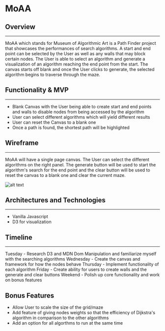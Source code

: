 # MoAA

## Overview
-----------
MoAA which stands for Museum of Algorithmic Art is a Path Finder project that showcases the performances of search algorithms. A start and end point can be selected by the User as well as any walls that may block certain nodes. The User is able to select an algorithm and generate a visualization of an algorithm reaching the end point from the start. The canvas starts off blank and once the User clicks to generate, the selected algorithm begins to traverse through the maze. 

## Functionality & MVP
----------------------
* Blank Canvas with the User being able to create start and end points and walls to disable nodes from being accessed by the algorithm
* User can select different algorithms which will yield different results
* User can reset the Canvas to a blank one
* Once a path is found, the shortest path will be highlighted

## Wireframe
------------
MoAA will have a single page canvas. The User can select the different algorithms on the right panel. The generate button will be used to start the algorithm's search for the end point and the clear button will be used to reset the canvas to a blank one and clear the current maze. 

![alt text](https://github.com/kevinktom/MoAA/blob/master/wireframe.png)

## Architectures and Technologies
---------------------------------
* Vanilla Javascript
* D3 for visualization

## Timeline
-----------
Tuesday - Research D3 and MDN Dom Manipulation and familiarize myself with the searching algorithms
Wednesday - Create the canvas and framework for how the nodes behave
Thursday - Implement functionality of each algorithm
Friday - Create ability for users to create walls and the generate and clear buttons
Weekend - Polish up core functionality and work on bonus features

## Bonus Features
* Allow User to scale the size of the grid/maze
* Add feature of giving nodes weights so that the efficiency of Dijkstra's algorithm in comparison to the other algorithms
* Add an option for all algorthms to run at the same time


